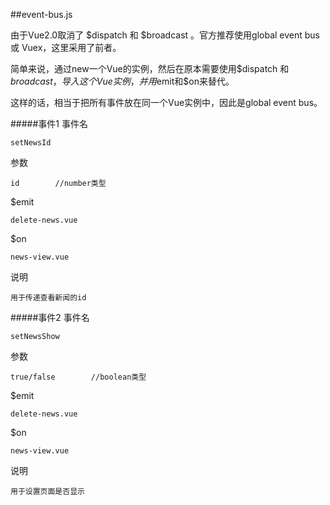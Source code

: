 ##event-bus.js

由于Vue2.0取消了 $dispatch 和 $broadcast 。官方推荐使用global event bus 或 Vuex，这里采用了前者。

简单来说，通过new一个Vue的实例，然后在原本需要使用$dispatch 和 $broadcast，导入这个Vue实例，并用$emit和$on来替代。

这样的话，相当于把所有事件放在同一个Vue实例中，因此是global event bus。


#####事件1
事件名

    setNewsId
    
参数

    id        //number类型
    
$emit

    delete-news.vue
    
$on

    news-view.vue
    
说明

    用于传递查看新闻的id
    

#####事件2
事件名

    setNewsShow
    
参数

    true/false        //boolean类型
    
$emit

    delete-news.vue
    
$on

    news-view.vue
    
说明

    用于设置页面是否显示